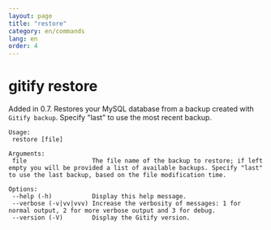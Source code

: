 ```yaml
---
layout: page
title: "restore"
category: en/commands
lang: en
order: 4
---
```


# gitify restore

Added in 0.7. Restores your MySQL database from a backup created with `Gitify backup`. Specify "last" to use the most recent backup. 

```
Usage:
 restore [file]

Arguments:
 file                  The file name of the backup to restore; if left empty you will be provided a list of available backups. Specify "last" to use the last backup, based on the file modification time.

Options:
 --help (-h)           Display this help message.
 --verbose (-v|vv|vvv) Increase the verbosity of messages: 1 for normal output, 2 for more verbose output and 3 for debug.
 --version (-V)        Display the Gitify version.

```

